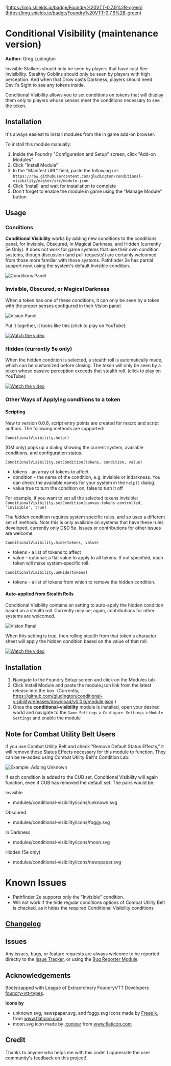 ![https://img.shields.io/badge/Foundry%20VTT-0.7.9%2B-green](https://img.shields.io/badge/Foundry%20VTT-0.7.9%2B-green)

# Conditional Visibility (maintenance version) 

**Author**: Greg Ludington

Invisible Stalkers should only be seen by players that have cast See Invisibility.  Stealthy Goblins should only be seen by players with high perception.
And when that Drow casts Darkness, players should need Devil's Sight to see any tokens inside.

Conditional Visibility allows you to set conditions on tokens that will display them only to players whose senses meet the conditions necessary to see
the token.

## Installation

It's always easiest to install modules from the in game add-on browser.

To install this module manually:
1.  Inside the Foundry "Configuration and Setup" screen, click "Add-on Modules"
2.  Click "Install Module"
3.  In the "Manifest URL" field, paste the following url:
`https://raw.githubusercontent.com/gludington/conditional-visibility/master/src/module.json`
4.  Click 'Install' and wait for installation to complete
5.  Don't forget to enable the module in game using the "Manage Module" button

## Usage

### Conditions
**Conditional Visibility** works by adding new conditions to the conditions panel, for Invisible, Obscured, In Magical Darkness, and Hidden (currently 5e Only).
It does not work for game systems that use their own condition systems, though discussion (and pull requests!) are certainly welcomed
from those more familiar with those systems.  Pathfinder 2e has partial support now, using the system's default Invisible condition.

![Conditions Panel](https://raw.githubusercontent.com/gludington/conditional-visibility/master/support/conditions.png)

### Invisible, Obscured, or Magical Darkness
When a token has one of these conditions, it can only be seen by a token with the proper senses configured in their Vision panel.

![Vision Panel](https://raw.githubusercontent.com/gludington/conditional-visibility/master/support/visionControls.png)

Put it together, it looks like this (click to play on YouTube):

[![Watch the video](https://img.youtube.com/vi/IlgjHmSAsww/hqdefault.jpg)](https://youtu.be/IlgjHmSAsww)

### Hidden (currently 5e only)
When the hidden condition is selected, a stealth roll is automatically made, which can be customized before closing.  The token will only be seen by a token whose passive perception
exceeds that stealth roll. (click to play on YouTube):

[![Watch the video](https://img.youtube.com/vi/pYay4fRlnu4/hqdefault.jpg)](https://youtu.be/pYay4fRlnu4)

### Other Ways of Applying conditions to a token

#### Scripting

New to version 0.0.8, script entry points are created for macro and script authors.  The following methods are supported:

`ConditionalVisibility.help()`

(GM only) pops up a dialog showing the current system, available conditions, and configuration status.

`ConditionalVisibility.setCondition(tokens, condition, value)`

* tokens - an array of tokens to affect
* condition - the name of the condition, e.g. invisible or indarkness.  You can check the available names for your system in the `help()` dialog.
* value true to turn the condition on, false to turn it off

For example, if you want to set all the selected tokens invisible:
`ConditionalVisibility.setCondition(canvas.tokens.controlled, 'invisible', true)`

The *hidden* condition requires system specific rules, and so uses a different set of methods.  Note this is only available on systems that have these rules developed, currently only D&D 5e.  Issues or contributions for other issues are welcome.

`ConditionalVisibility.hide(tokens, value)`
* tokens - a list of tokens to affect
* value - optional; a flat value to apply to all tokens.  If not specified, each token will make system-specific roll.

`ConditionalVisibility.unHide(tokens)`
* tokens - a list of tokens from which to remove the hidden condition. 

#### Auto-applied from Stealth Rolls
Conditional Visibility contains an setting to auto-apply the hidden condition based on a stealth roll.  Currently only 5e; again, contributions for other systems are welcomed.

![Vision Panel](https://raw.githubusercontent.com/gludington/conditional-visibility/master/support/autoStealth.png)

When this setting is true, then rolling stealth from that token's character sheet will apply the hidden condition based on the value of that roll.

[![Watch the video](https://img.youtube.com/vi/U308ksxblZU/hqdefault.jpg)](https://youtu.be/U308ksxblZU)

## Installation

1. Navigate to the Foundry Setup screen and click on the Modules tab
2. Click Install Module and paste the module.json link from the latest release into the box.  (Currently, https://github.com/gludington/conditional-visibility/releases/download/v0.0.6/module.json )
3. Once the **conditional-visibility** module is installed, open your desired world and navigate to the `Game Settings` > `Configure Settings` > `Module Settings` and enable the module

## Note for Combat Utility Belt Users
If you use Combat Utility Belt and check "Remove Default Status Effects," it will remove those Status Effects necessary for this module to function.  They can be re-added using Combat Utility Belt's Condition Lab:

![Example: Adding Unknown](https://user-images.githubusercontent.com/87745/95407444-06d6a880-08eb-11eb-9478-6401fc1d02f8.png)

If each condition is added to the CUB set, Conditional Visibility will again function, even if CUB has removed the default set.  The pairs would be:

Invisible

* modules/conditional-visibility/icons/unknown.svg

Obscured

* modules/conditional-visibility/icons/foggy.svg

In Darkness

* modules/conditional-visibility/icons/moon.svg

Hidden (5e only)

* modules/conditional-visibility/icons/newspaper.svg

# Known Issues
* Pathfinder 2e supports only the "Invisible" condition.
* Will not work if the hide regular conditions options of Combat Utility Belt is checked, as it hides the required Conditional Visibility conditions

## [Changelog](./changelog.md)

## Issues

Any issues, bugs, or feature requests are always welcome to be reported directly to the [Issue Tracker](https://github.com/gludington/conditional-visibility/issues ), or using the [Bug Reporter Module](https://foundryvtt.com/packages/bug-reporter/).

## Acknowledgements

Bootstrapped with League of Extraordinary FoundryVTT Developers  [foundry-vtt-types](https://github.com/League-of-Foundry-Developers/foundry-vtt-types).

**Icons by**
* unknown.svg, newspaper.svg, and foggy.svg icons made by <a href="https://www.flaticon.com/authors/freepik" title="Freepik">Freepik</a>, from <a href="https://www.flaticon.com/" title="Flaticon"> www.flaticon.com</a>
* moon.svg icon made by <a href="https://www.flaticon.com/authors/iconixar" title="iconixar">iconixar</a> from <a href="https://www.flaticon.com/" title="Flaticon"> www.flaticon.com</a>

## Credit

Thanks to anyone who helps me with this code! I appreciate the user community's feedback on this project!
